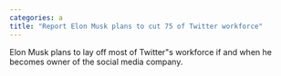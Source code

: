 ```yaml
---
categories: a
title: "Report Elon Musk plans to cut 75 of Twitter workforce"
---
```

Elon Musk plans to lay off most of Twitter"s workforce if and when he becomes owner of the social media company.